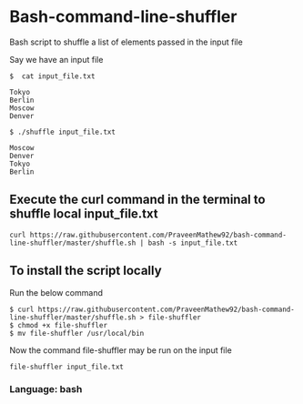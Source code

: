 # Bash-command-line-shuffler
Bash script to shuffle a list of elements passed in the input file

Say we have an input file

`$  cat input_file.txt`
```
Tokyo
Berlin
Moscow
Denver
```

`$ ./shuffle input_file.txt`
```
Moscow
Denver
Tokyo
Berlin
```

## Execute the curl command in the terminal to shuffle local input_file.txt
`curl https://raw.githubusercontent.com/PraveenMathew92/bash-command-line-shuffler/master/shuffle.sh | bash -s input_file.txt`

## To install the script locally
Run the below command
```
$ curl https://raw.githubusercontent.com/PraveenMathew92/bash-command-line-shuffler/master/shuffle.sh > file-shuffler
$ chmod +x file-shuffler
$ mv file-shuffler /usr/local/bin
```

Now the command file-shuffler may be run on the input file

`file-shuffler input_file.txt`

### Language: bash
